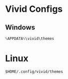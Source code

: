 # Vivid Configs

## Windows
```powershell
%APPDATA%\vivid\themes
```
# Linux
```shell
$HOME/.config/vivid/themes
```

